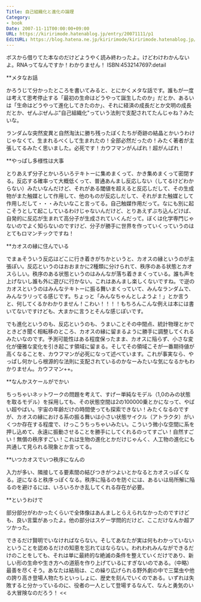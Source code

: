 ```yaml
---
Title: 自己組織化と進化の論理
Category:
- book
Date: 2007-11-11T00:00:00+09:00
URL: https://kiririmode.hatenablog.jp/entry/20071111/p1
EditURL: https://blog.hatena.ne.jp/kiririmode/kiririmode.hatenablog.jp/atom/entry/8454420450078216272
---
```



ボスから借りてた本なのだけどようやく読み終わったよ。けどわけわかんないよ。RNAってなんですか！わかりません！
ISBN:4532147697:detail

**メタなお話

かろうじて分かったところを書いてみると、とにかくメタな話です。誰もが一度は考えて思考停止する「最初の生命はどうやって誕生したのか」だとか、あるいは「生命はどうやって進化してきたのか」、それに経済の成長だとか文明の成長だとか、ぜんぶぜんぶ"自己組織化"っていう法則で支配されてたんじゃね？みたいな。


ランダムな突然変異と自然淘汰に勝ち残ったぼくたちが奇跡の結晶とかいうわけじゃなくて、生まれるべくして生まれたの！全部必然だったの！みたく著者が主張してるみたく思いました。必死です！カウフマンがんばれ！超がんばれ！

**やっぱし多様性は大事

とりあえず分子とかいろいろテキトーに集めまくって、かき集めまくって密閉する。反応する確率って大概低くって、普通あんまし反応しない（してるけどわからない）みたいなんだけど、それがある閾値を超えると反応しだして、その生成物がまた触媒として作用して、他のものが反応しだして、それがまた触媒として作用しだして・・・みたいなこと言ってる。自己触媒作用だって。なにも別に起こそうとして起こしているわけじゃないんだけど、とりあえずぶち込んどけば、自発的に反応が生まれて高分子が生成されていくんだって。ぼくは化学専門じゃないのでよく知らないのですけど、分子が勝手に世界を作っていくっていうのはとてもロマンチックですね！

**カオスの縁に住んでいる

でまぁそういう反応はどこに行き着きがちかというと、カオスの縁というのが主張ぽい。反応というのはおおまかに2種類に分けられて、秩序のある状態とカオスらしい。秩序のある状態というのはみんなが落ち着きまくっている。誰も声を上げないし誰も外に遊びに行かない。これはあんまし楽しくないですね。で逆のカオスというのはみんなテキトーに振る舞いまくっていて、みんなランダムで、みんなラリってる感じです。ちょっと「みんなちゃんとしようよ！」とか言うと、何してくるかわかりません！こわい！！！！もちろんこんな例えは本には書いてないですけども、大まかに言うとそんな感じぽいです。


でも進化というのも、反応というのも、うまいことその中間点、統計物理とかでときどき聞く相転移のところ、カオスの縁に留まるように勝手に調整してくれるみたいなのです。予測可能性はある程度保ったまま、カオスに陥らず、小さな変化が優雅な変化を引き起こす領域に留まる。そしてその領域こそが一番期待値が高くなることを、カウフマンが必死になって述べています。これが事実なら、やっぱし何かしら根源的な法則に支配されているのかなーみたいな気になるかもわかりません。カウフマン++。

**なんかスケールがでかい

ちっちゃいネットワークの問題を考えて、すげー単純なモデル（1,0のみの状態を取るモデル）を採用しても、その状態空間は2の100000乗とかになって、やばい超やばい。宇宙の年齢だけの時間使っても探索できない！みたくなるのですが、カオスの縁における系の振る舞いは小さい状態サイクル（アトラクタ）がいくつか存在する程度で、けっこうちっちゃいみたい。こういう微小な空間に系を押し込めて、永遠に振動させることを勝手にしてくれるのってすごい！自然すごい！無償の秩序すごい！これは生物の進化とかだけじゃんく、人工物の進化にも共通して見られる現象とか言ってる。

**いつカオスでいつ秩序になんの

入力が多い、隣接してる要素間の結びつきがつよいとかなるとカオスっぽくなる。逆になると秩序っぽくなる。秩序に陥るのを防ぐには、あるいは局所解に陥るのを避けるには、いろいろかき乱してくれる存在が必要。

**というわけで

部分部分がわかったくらいで全体像はあんましとらえられなかったのですけども、良い言葉があったよ。他の部分はスゲー学問的だけど、ここだけなんか超アツかった。
>>
できるだけ賢明でいなければならない。そしてあなたが実は何もわかっていないということを認めるだけの知恵を忘れてはならない。われわれみんなができるだけのことをしても、それは単に最終的な絶滅の条件を整えていくだけであり、新しい形の生命や生き方への道筋を作り上げているにすぎないのである。（中略）
最善を尽くそう。あなたは結局は、この繰り広げられる野外劇の中で三葉虫や他の誇り高き登場人物たちといっしょに、歴史を刻んでいくのである。いずれは失敗すると分かっているのに、役者の一人として登場するなんて、なんと勇気のいる大冒険なのだろう！
<<
